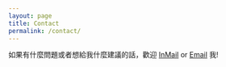 ```yaml
---
layout: page
title: Contact
permalink: /contact/
---
```


如果有什麼問題或者想給我什麼建議的話，歡迎 [InMail](https://www.linkedin.com/in/poiwang/) or [Email](mailto:poiwang905@gmail.com?subject= ) 我!

